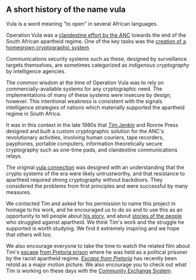 ## A short history of the name vula

Vula is a word meaning "to open" in several African languages.

Operation Vula was a [clandestine effort by the
ANC](https://omalley.nelsonmandela.org/omalley/index.php/site/q/03lv03445/04lv03996/05lv04001.htm)
towards the end of the South African apartheid regime. One of the key tasks was
the [creation of a homegrown cryptographic
system](https://www.sahistory.org.za/sites/default/files/GarrettEdwards-RevolutionarySecrets-prepress.pdf).

Communications security systems such as these, designed by surveillance targets
themselves, are sometimes categorized as *indigenous cryptography* by
intelligence agencies.

The common wisdom at the time of Operation Vula was to rely on
commercially-available systems for any cryptographic need.  The implementations
of many of these systems were insecure by design, however. This intentional
weakness is consistent with the signals intelligence strategies of nations
which materially supported the apartheid regime in South Africa.

It was in this context in the late 1980s that [Tim
Jenkin](https://en.wikipedia.org/wiki/Tim_Jenkin) and Ronnie Press designed and
built a custom cryptographic solution for the ANC's revolutionary activities,
involving human couriers, tape recorders, payphones, portable computers,
information theoretically secure cryptography such as one-time pads, and
clandestine communications relays.

The original [vula connection](https://m.youtube.com/watch?v=29vrvKsKXPI) was
designed with an understanding that the crypto systems of the era were likely
untrustworthy, and that resistance to apartheid required strong cryptography
without backdoors. They considered the problems from first principles and were
successful by many measures.

We contacted Tim and asked for his permission to name this project in homage to
his work, and he encouraged us to do so and to use this as an opportunity to
tell people about [his
story](https://web.archive.org/web/20180722014538/http://www.anc.org.za/content/talking-vula/),
and about [stories of the
people](https://www.goodreads.com/book/show/114193.Operation_Vula)
who struggled against apartheid. We think Tim's work and the struggle he
supported is worth studying. We find it extremely inspiring and we hope that
others will too.

We also encourage everyone to take the time to watch the related film about
Tim's [escape](https://www.iol.co.za/weekend-argus/entertainment/escape-from-pretoria-tells-story-of-tim-jenkin-and-wooden-keys-49913457) [from
Pretoria prison](https://m.youtube.com/watch?v=0WyeAaYjlxE) where he was held
as a political prisoner by the racist apartheid regime. *[Escape from
Pretoria](https://en.wikipedia.org/wiki/Escape_from_Pretoria)* has recently been
retold as a major motion picture. We also encourage you to check out what Tim
is working on these days with the [Community Exchange
System](https://www.community-exchange.org/).

